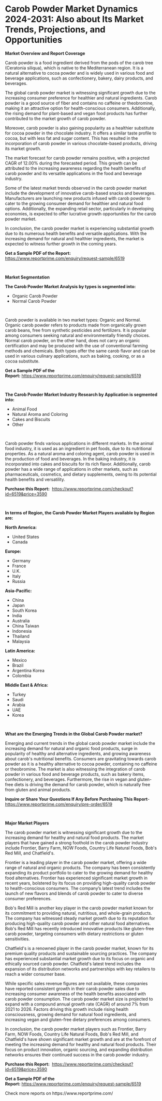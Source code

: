 <p><h1>Carob Powder Market Dynamics 2024-2031: Also about Its Market Trends, Projections, and Opportunities</h1></p><p><strong>Market Overview and Report Coverage</strong></p>
<p><p>Carob powder is a food ingredient derived from the pods of the carob tree (Ceratonia siliqua), which is native to the Mediterranean region. It is a natural alternative to cocoa powder and is widely used in various food and beverage applications, such as confectionery, bakery, dairy products, and beverages.</p><p>The global carob powder market is witnessing significant growth due to the increasing consumer preference for healthier and natural ingredients. Carob powder is a good source of fiber and contains no caffeine or theobromine, making it an attractive option for health-conscious consumers. Additionally, the rising demand for plant-based and vegan food products has further contributed to the market growth of carob powder.</p><p>Moreover, carob powder is also gaining popularity as a healthier substitute for cocoa powder in the chocolate industry. It offers a similar taste profile to cocoa, but with less fat and sugar content. This has resulted in the incorporation of carob powder in various chocolate-based products, driving its market growth.</p><p>The market forecast for carob powder remains positive, with a projected CAGR of 12.00% during the forecasted period. This growth can be attributed to the increasing awareness regarding the health benefits of carob powder and its versatile applications in the food and beverage industry.</p><p>Some of the latest market trends observed in the carob powder market include the development of innovative carob-based snacks and beverages. Manufacturers are launching new products infused with carob powder to cater to the growing consumer demand for healthier and natural food options. Additionally, the expanding retail sector, particularly in developing economies, is expected to offer lucrative growth opportunities for the carob powder market.</p><p>In conclusion, the carob powder market is experiencing substantial growth due to its numerous health benefits and versatile applications. With the increasing demand for natural and healthier ingredients, the market is expected to witness further growth in the coming years.</p></p>
<p><strong>Get a Sample PDF of the Report:</strong> <a href="https://www.reportprime.com/enquiry/request-sample/6519">https://www.reportprime.com/enquiry/request-sample/6519</a></p>
<p>&nbsp;</p>
<p><strong>Market Segmentation</strong></p>
<p><strong>The Carob Powder Market Analysis by types is segmented into:</strong></p>
<p><ul><li>Organic Carob Powder</li><li>Normal Carob Powder</li></ul></p>
<p>&nbsp;</p>
<p><p>Carob powder is available in two market types: Organic and Normal. Organic carob powder refers to products made from organically grown carob beans, free from synthetic pesticides and fertilizers. It is popular among consumers seeking natural and environmentally friendly choices. Normal carob powder, on the other hand, does not carry an organic certification and may be produced with the use of conventional farming methods and chemicals. Both types offer the same carob flavor and can be used in various culinary applications, such as baking, cooking, or as a cocoa substitute.</p></p>
<p><strong>Get a Sample PDF of the Report:</strong>&nbsp;<a href="https://www.reportprime.com/enquiry/request-sample/6519">https://www.reportprime.com/enquiry/request-sample/6519</a></p>
<p>&nbsp;</p>
<p><strong>The Carob Powder Market Industry Research by Application is segmented into:</strong></p>
<p><ul><li>Animal Food</li><li>Natural Aroma and Coloring</li><li>Cakes and Biscuits</li><li>Other</li></ul></p>
<p>&nbsp;</p>
<p><p>Carob powder finds various applications in different markets. In the animal food industry, it is used as an ingredient in pet foods, due to its nutritional properties. As a natural aroma and coloring agent, carob powder is used in the production of food and beverages. In the baking industry, it is incorporated into cakes and biscuits for its rich flavor. Additionally, carob powder has a wide range of applications in other markets, such as pharmaceuticals, cosmetics, and dietary supplements, owing to its potential health benefits and versatility.</p></p>
<p><strong>Purchase this Report:</strong>&nbsp; <a href="https://www.reportprime.com/checkout?id=6519&price=3590">https://www.reportprime.com/checkout?id=6519&price=3590</a></p>
<p>&nbsp;</p>
<p><strong>In terms of Region, the Carob Powder Market Players available by Region are:</strong></p>
<p>
    <p> <strong> North America: </strong>
        <ul>
            <li>United States</li>
            <li>Canada</li>
        </ul>
        </p> 
    <p> <strong> Europe: </strong>
        <ul>
            <li>Germany</li>
            <li>France</li>
            <li>U.K.</li>
            <li>Italy</li>
            <li>Russia</li>
        </ul>
        </p> 
    <p> <strong> Asia-Pacific: </strong>
        <ul>
            <li>China</li>
            <li>Japan</li>
            <li>South Korea</li>
            <li>India</li>
            <li>Australia</li>
            <li>China Taiwan</li>
            <li>Indonesia</li>
            <li>Thailand</li>
            <li>Malaysia</li>
        </ul>
        </p> 
    <p> <strong> Latin America: </strong>
        <ul>
            <li>Mexico</li>
            <li>Brazil</li>
            <li>Argentina Korea</li>
            <li>Colombia</li>
        </ul>
        </p> 
    <p> <strong> Middle East & Africa: </strong>
        <ul>
            <li>Turkey</li>
            <li>Saudi</li>
            <li>Arabia</li>
            <li>UAE</li>
            <li>Korea</li>
        </ul>
    </p>
    </p>
<p>&nbsp;</p>
<p><strong>What are the Emerging Trends in the Global Carob Powder market?</strong></p>
<p><p>Emerging and current trends in the global carob powder market include the increasing demand for natural and organic food products, surge in popularity of healthy and alternative ingredients, and growing awareness about carob's nutritional benefits. Consumers are gravitating towards carob powder as it is a healthy alternative to cocoa powder, containing no caffeine or theobromine. The market is also witnessing the integration of carob powder in various food and beverage products, such as bakery items, confectionery, and beverages. Furthermore, the rise in vegan and gluten-free diets is driving the demand for carob powder, which is naturally free from gluten and animal products.</p></p>
<p><strong>Inquire or Share Your Questions If Any Before Purchasing This Report</strong>- <a href="https://www.reportprime.com/enquiry/pre-order/6519">https://www.reportprime.com/enquiry/pre-order/6519</a></p>
<p>&nbsp;</p>
<p><strong>Major Market Players</strong></p>
<p><p>The carob powder market is witnessing significant growth due to the increasing demand for healthy and natural food products. The market players that have gained a strong foothold in the carob powder industry include Frontier, Barry Farm, NOW Foods, Country Life Natural Foods, Bob's Red Mill, and Chatfield's.</p><p>Frontier is a leading player in the carob powder market, offering a wide range of natural and organic products. The company has been consistently expanding its product portfolio to cater to the growing demand for healthy food alternatives. Frontier has experienced significant market growth in recent years, bolstered by its focus on providing high-quality carob powder to health-conscious consumers. The company’s latest trend includes the launch of new flavors and blends of carob powder to cater to diverse consumer preferences.</p><p>Bob's Red Mill is another key player in the carob powder market known for its commitment to providing natural, nutritious, and whole-grain products. The company has witnessed steady market growth due to its reputation for producing high-quality carob powder and other natural food alternatives. Bob's Red Mill has recently introduced innovative products like gluten-free carob powder, targeting consumers with dietary restrictions or gluten sensitivities.</p><p>Chatfield's is a renowned player in the carob powder market, known for its premium quality products and sustainable sourcing practices. The company has experienced substantial market growth due to its focus on organic and ethically sourced carob powder. Chatfield's latest trend includes the expansion of its distribution networks and partnerships with key retailers to reach a wider consumer base.</p><p>While specific sales revenue figures are not available, these companies have reported consistent growth in their carob powder sales due to increasing consumer awareness of the health benefits associated with carob powder consumption. The carob powder market size is projected to expand with a compound annual growth rate (CAGR) of around 7% from 2021 to 2026. Factors driving this growth include rising health consciousness, growing demand for natural food ingredients, and increasing vegan and gluten-free dietary preferences among consumers.</p><p>In conclusion, the carob powder market players such as Frontier, Barry Farm, NOW Foods, Country Life Natural Foods, Bob's Red Mill, and Chatfield's have shown significant market growth and are at the forefront of meeting the increasing demand for healthy and natural food products. Their focus on product innovation, organic sourcing, and expanding distribution networks ensures their continued success in the carob powder industry.</p></p>
<p><strong>Purchase this Report:</strong>&nbsp;&nbsp;<a href="https://www.reportprime.com/checkout?id=6519&price=3590">https://www.reportprime.com/checkout?id=6519&price=3590</a></p>
<p></p>
<p><strong>Get a Sample PDF of the Report:</strong>&nbsp;<a href="https://www.reportprime.com/enquiry/request-sample/6519">https://www.reportprime.com/enquiry/request-sample/6519</a></p>
<p>Check more reports on https://www.reportprime.com/</p>